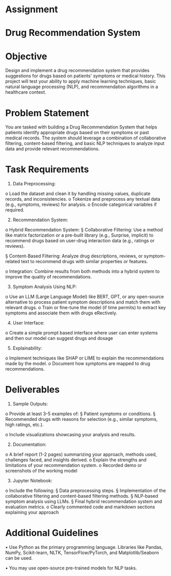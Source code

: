 # Assignment
# Drug Recommendation System

# Objective
Design and implement a drug recommendation system that provides suggestions for
drugs based on patients' symptoms or medical history. This project will test your ability
to apply machine learning techniques, basic natural language processing (NLP), and
recommendation algorithms in a healthcare context.
# Problem Statement
You are tasked with building a Drug Recommendation System that helps patients
identify appropriate drugs based on their symptoms or past medical records. The system
should leverage a combination of collaborative filtering, content-based filtering, and
basic NLP techniques to analyze input data and provide relevant recommendations.

# Task Requirements
1. Data Preprocessing:
   
o Load the dataset and clean it by handling missing values, duplicate
records, and inconsistencies.
o Tokenize and preprocess any textual data (e.g., symptoms, reviews) for
analysis.
o Encode categorical variables if required.

2. Recommendation System:

o Hybrid Recommendation System:
§ Collaborative Filtering: Use a method like matrix factorization or a
pre-built library (e.g., Surprise, implicit) to recommend drugs
based on user-drug interaction data (e.g., ratings or reviews).

§ Content-Based Filtering: Analyze drug descriptions, reviews, or
symptom-related text to recommend drugs with similar properties
or features.

o Integration: Combine results from both methods into a hybrid system to
improve the quality of recommendations.

3. Symptom Analysis Using NLP:
   
o Use an LLM (Large Language Model) like BERT, GPT, or any open-source
alternative to process patient symptom descriptions and match them
with relevant drugs.
o Train or fine-tune the model (if time permits) to extract key symptoms and
associate them with drugs eRectively.

4. User Interface:
   
o Create a simple prompt based interface where user can enter systems
and then our model can suggest drugs and dosage

5. Explainability:
   
o Implement techniques like SHAP or LIME to explain the
recommendations made by the model.
o Document how symptoms are mapped to drug recommendations.

# Deliverables
1. Sample Outputs:
   
o Provide at least 3-5 examples of:
§ Patient symptoms or conditions.
§ Recommended drugs with reasons for selection (e.g., similar
symptoms, high ratings, etc.).

o Include visualizations showcasing your analysis and results.

2. Documentation:

o A brief report (1-2 pages) summarizing your approach, methods used,
challenges faced, and insights derived.
o Explain the strengths and limitations of your recommendation system.
o Recorded demo or screenshots of the working model

3. Jupyter Notebook:

o Include the following:
§ Data preprocessing steps.
§ Implementation of the collaborative filtering and content-based
filtering methods.
§ NLP-based symptom analysis using LLMs.
§ Final hybrid recommendation system and evaluation metrics.
o Clearly commented code and markdown sections explaining your
approach


# Additional Guidelines
• Use Python as the primary programming language. Libraries like Pandas,
NumPy, Scikit-learn, NLTK, TensorFlow/PyTorch, and Matplotlib/Seaborn can
be used.

• You may use open-source pre-trained models for NLP tasks.
